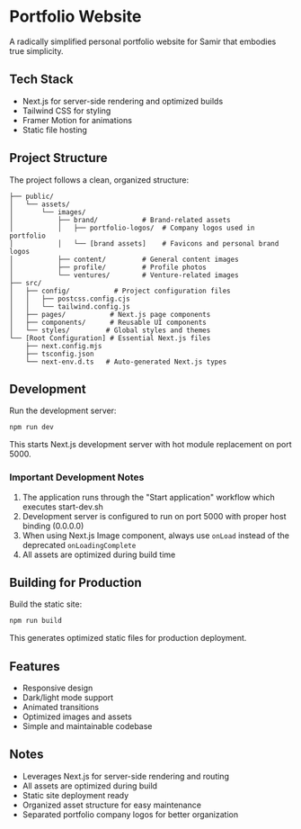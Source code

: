# Portfolio Website

A radically simplified personal portfolio website for Samir that embodies true simplicity.

## Tech Stack

- Next.js for server-side rendering and optimized builds
- Tailwind CSS for styling
- Framer Motion for animations
- Static file hosting

## Project Structure

The project follows a clean, organized structure:

```
├── public/
│   └── assets/
│       └── images/
│           ├── brand/           # Brand-related assets
│           │   ├── portfolio-logos/  # Company logos used in portfolio
│           │   └── [brand assets]    # Favicons and personal brand logos
│           ├── content/         # General content images
│           ├── profile/         # Profile photos
│           └── ventures/        # Venture-related images
├── src/
│   ├── config/           # Project configuration files
│   │   ├── postcss.config.cjs
│   │   └── tailwind.config.js
│   ├── pages/           # Next.js page components
│   ├── components/      # Reusable UI components
│   └── styles/         # Global styles and themes
└── [Root Configuration] # Essential Next.js files
    ├── next.config.mjs
    ├── tsconfig.json
    └── next-env.d.ts   # Auto-generated Next.js types
```

## Development

Run the development server:

```bash
npm run dev
```

This starts Next.js development server with hot module replacement on port 5000.

### Important Development Notes

1. The application runs through the "Start application" workflow which executes start-dev.sh
2. Development server is configured to run on port 5000 with proper host binding (0.0.0.0)
3. When using Next.js Image component, always use `onLoad` instead of the deprecated `onLoadingComplete`
4. All assets are optimized during build time

## Building for Production

Build the static site:

```bash
npm run build
```

This generates optimized static files for production deployment.

## Features

- Responsive design
- Dark/light mode support 
- Animated transitions
- Optimized images and assets
- Simple and maintainable codebase

## Notes

- Leverages Next.js for server-side rendering and routing
- All assets are optimized during build
- Static site deployment ready
- Organized asset structure for easy maintenance
- Separated portfolio company logos for better organization